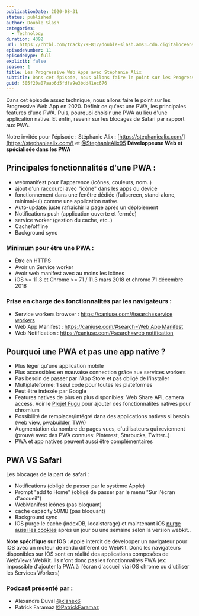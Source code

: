 ```yaml
---
publicationDate: 2020-08-31
status: published
author: Double Slash
categories:
  - Technology
duration: 4392
url: https://chtbl.com/track/79E812/double-slash.ams3.cdn.digitaloceanspaces.com/DS_011_pwa.mp3
episodeNumber: 11
episodeType: full
explicit: false
season: 1
title: Les Progressive Web Apps avec Stéphanie Alix
subtitle: Dans cet épisode, nous allons faire le point sur les Progressive Web App en 2020. Définir ce qu'est une PWA, les principales features d'une PWA. Pourquoi choisir une PWA au lieu d'une application native. Et revenir sur les blocages de Safari par rapport aux PWA.
guid: 505f20a07aab6d5fdfa9e3bdd41ec676
---
```


Dans cet épisode assez technique, nous allons faire le point sur les Progressive Web App en 2020. Définir ce qu'est une PWA, les principales features d'une PWA. Puis, pourquoi choisir une PWA au lieu d'une application native. Et enfin, revenir sur les blocages de Safari par rapport aux PWA.

Notre invitée pour l'épisode :
 Stéphanie Alix : [https://stephaniealix.com/](https://stephaniealix.com/) et [@StephanieAlix95](https://twitter.com/StephanieAlix95)
**Développeuse Web et spécialisée dans les PWA**

## Principales fonctionnalités d'une PWA :

- webmanifest pour l'apparence (icônes, couleurs, nom..)
- ajout d'un raccourci avec "icône" dans les apps du device
- fonctionnement dans une fenêtre dédiée (fullscreen, stand-alone, minimal-ui) comme une application native.
- Auto-update: juste rafraichir la page après un déploiement
- Notifications push (application ouverte et fermée)
- service worker (gestion du cache, etc..)
- Cache/offline
- Background sync

### Minimum pour être une PWA :

- Être en HTTPS
- Avoir un Service worker
- Avoir web manifest avec au moins les icônes
- iOS >= 11.3 et Chrome >= 71 / 11.3 mars 2018 et chrome 71 décembre 2018

### Prise en charge des fonctionnalités par les navigateurs :

- Service workers browser : [https://caniuse.com/#search=service workers](https://caniuse.com/#search=service%20workers)
- Web App Manifest : [https://caniuse.com/#search=Web App Manifest](https://caniuse.com/#search=Web%20App%20Manifest)
- Web Notification : [https://caniuse.com/#search=web notification](https://caniuse.com/#search=web%20notification)

## Pourquoi une PWA et pas une app native ?

- Plus léger qu'une application mobile
- Plus accessibles en mauvaise connection grâce aux services workers
- Pas besoin de passer par l'App Store et pas obligé de l'installer
- Multiplateforme: 1 seul code pour toutes les plateformes
- Peut être indexée par Google
- Features natives de plus en plus disponibles: Web Share API, camera access. Voir le [Projet Fugu](https://web.dev/fugu-status/) pour ajouter des fonctionnalités natives pour chromium
- Possibilité de remplacer/intégré dans des applications natives si besoin (web view, pwabuilder, TWA)
- Augmentation du nombre de pages vues, d'utilisateurs qui reviennent (prouvé avec des PWA connues: Pinterest, Starbucks, Twitter..)
- PWA et app natives peuvent aussi être complémentaires

## PWA VS Safari

Les blocages de la part de safari :

- Notifications (obligé de passer par le système Apple)
- Prompt "add to Home" (obligé de passer par le menu "Sur l'écran d'accueil")
- WebManifest icônes (pas bloquant)
- cache capacity 50MB (pas bloquant)
- Background sync
- IOS purge le cache (indexDB, localstorage) et maintenant iOS [purge aussi les cookies](https://tracedock.com/blog/2019/11/29/24hours-cookies-impact/) après un jour ou une semaine selon la version webkit..

**Note spécifique sur IOS :**
Apple interdit de développer un navigateur pour IOS avec un moteur de rendu différent de WebKit. Donc les navigateurs disponibles sur IOS sont en réalité des applications composées de WebViews WebKit.
Ils n'ont donc pas les fonctionnalités PWA (ex: impossible d'ajouter la PWA à l'écran d'accueil via iOS chrome ou d'utiliser les Services Workers)

### Podcast présenté par :

- Alexandre Duval [@xlanex6](https://twitter.com/xlanex6)
- Patrick Faramaz [@PatrickFaramaz](https://twitter.com/PatrickFaramaz)
